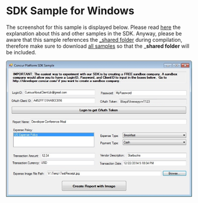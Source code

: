 SDK Sample for Windows
=======================

The screenshot for this sample is displayed below. Please read [here](../README.md) the explanation about this and other samples in the SDK.
Anyway, please be aware that this sample references the [_shared folder](../_shared) during compilation, therefore make sure to download [all samples](../)  so that the ___shared folder__ will be included.


![SKD Windows Sample Screenshot](../../figures/windows_sample_figure1.jpg)
